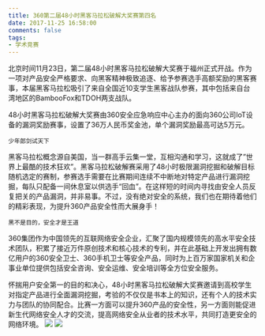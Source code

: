 ```yaml
---
title: 360第二届48小时黑客马拉松破解大奖赛第四名
date: 2017-11-25 16:58:00
comments: false
tags:
- 学术竞赛
---
```


北京时间11月23日，第二届48小时黑客马拉松破解大奖赛于福州正式开战。作为一项对产品安全严格要求、向黑客精神极致追逐、给予参赛选手高额奖励的黑客赛事，本届黑客马拉松吸引了来自全国近10支学生黑客战队参赛，其中包括来自台湾地区的BambooFox和TDOH两支战队。

48小时黑客马拉松破解大奖赛由360安全应急响应中心主办的面向360公司IoT设备的漏洞奖励赛事，设置了36万人民币奖金池，单个漏洞奖励最高可达5万元。

```
少年郎剑试天下
```

黑客马拉松概念源自美国，当一群高手云集一堂，互相沟通和学习，这就成了”世界上最酷的技术狂欢”。黑客马拉松破解赛采用了48小时极限漏洞挖掘和破解目标随机选定的赛制，参赛选手需要在比赛期间连续不中断地对特定产品进行漏洞挖掘，每队只配备一间休息室以供选手“回血”。在这样短的时间内寻找由安全人员反复把关的产品漏洞，并非易事。不过，没有绝对安全的系统，我们也在期待着他们的精彩表现，为提升360产品安全性而大展身手！

```
黑不是目的，安全才是王道
```

360集团作为中国领先的互联网络安全企业，汇聚了国内规模领先的高水平安全技术团队，积累了接近万件原创技术和核心技术的专利，并在此基础上开发出拥有数亿用户的360安全卫士、360手机卫士等安全产品，同时为上百万家国家机关和企事业单位提供包括安全咨询、安全运维、安全培训等全方位安全服务。

怀揣用户安全第一的目的和决心，48小时黑客马拉松破解大奖赛邀请到高校学生对指定产品进行全面漏洞挖掘，考验的不仅仅是书本上的知识，还有个人的技术实力与团队的协同配合。比赛一方面可以提升360产品的安全性，另一方面则能促进新生代网络安全人才的交流，提高网络安全从业者的技术水平，共同打造更安全的网络环境。
![](3601.jpg)
![](3602.jpg)
